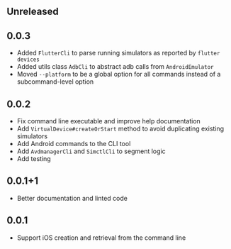 ## Unreleased

## 0.0.3

* Added `FlutterCli` to parse running simulators as reported by `flutter devices`
* Added utils class `AdbCli` to abstract adb calls from `AndroidEmulator`
* Moved `--platform` to be a global option for all commands instead of a subcommand-level option

## 0.0.2

* Fix command line executable and improve help documentation
* Add `VirtualDevice#createOrStart` method to avoid duplicating existing simulators
* Add Android commands to the CLI tool
* Add `AvdmanagerCli` and `SimctlCli` to segment logic
* Add testing

## 0.0.1+1

* Better documentation and linted code

## 0.0.1

* Support iOS creation and retrieval from the command line
